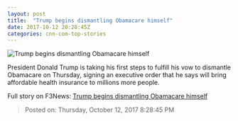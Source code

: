 ```yaml
---
layout: post
title:  "Trump begins dismantling Obamacare himself"
date: 2017-10-12 20:28:45Z
categories: cnn-com-top-stories
---
```


![Trump begins dismantling Obamacare himself](http://i2.cdn.cnn.com/cnnnext/dam/assets/171012080300-trump-today-super-tease.jpg)

President Donald Trump is taking his first steps to fulfill his vow to dismantle Obamacare on Thursday, signing an executive order that he says will bring affordable health insurance to millions more people.


Full story on F3News: [Trump begins dismantling Obamacare himself](http://www.f3nws.com/n/rWVc2G)

> Posted on: Thursday, October 12, 2017 8:28:45 PM
